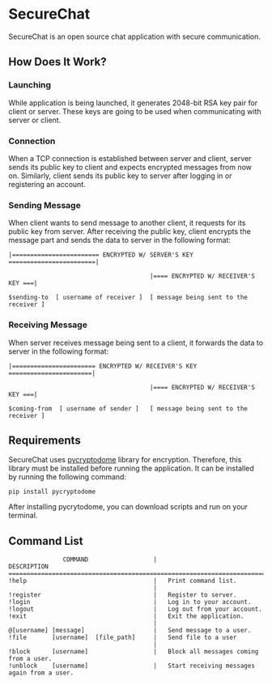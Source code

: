 # SecureChat
SecureChat is an open source chat application with secure communication.

## How Does It Work?
### Launching
While application is being launched, it generates 2048-bit RSA key pair for client or server.
These keys are going to be used when communicating with server or client.
### Connection
When a TCP connection is established between server and client, server sends its public
key to client and expects encrypted messages from now on. Similarly, client sends its public key
to server after logging in or registering an account.
### Sending Message
When client wants to send message to another client, it requests for its public key from server.
After receiving the public key, client encrypts the message part and sends the data to server in
the following format:
```
|======================== ENCRYPTED W/ SERVER'S KEY ========================|

                                       |==== ENCRYPTED W/ RECEIVER'S KEY ===|

$sending-to  [ username of receiver ]  [ message being sent to the receiver ]
```
### Receiving Message
When server receives message being sent to a client, it forwards the data to server in the following format:
```
|======================= ENCRYPTED W/ RECEIVER'S KEY =======================|

                                       |==== ENCRYPTED W/ RECEIVER'S KEY ===|

$coming-from  [ username of sender ]   [ message being sent to the receiver ]
```
## Requirements
SecureChat uses [pycryptodome](https://pypi.org/project/pycryptodome/) library for encryption.
Therefore, this library must be installed before running the application. It can be installed
by running the following command:<br>
```
pip install pycryptodome
```
After installing pycrytodome, you can download scripts and run on your terminal.

## Command List
```
               COMMAND                  |                   DESCRIPTION
=======================================================================================
!help                                   |   Print command list.
                                        |
!register                               |   Register to server.
!login                                  |   Log in to your account.
!logout                                 |   Log out from your account.
!exit                                   |   Exit the application.
                                        |
@[username] [message]                   |   Send message to a user.
!file       [username]  [file_path]     |   Send file to a user
                                        |
!block      [username]                  |   Block all messages coming from a user.
!unblock    [username]                  |   Start receiving messages again from a user.
```